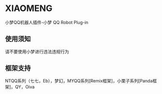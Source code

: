# XIAOMENG
小梦QQ机器人插件-小梦 QQ Robot Plug-in

## 使用须知
 请不要使用小梦进行违法违规行为
## 框架支持
 NTQQ系列（七七，Eb），梦幻，MYQQ系列[Remix框架]，小栗子系列[Panda框架]，QY，Oiva 

